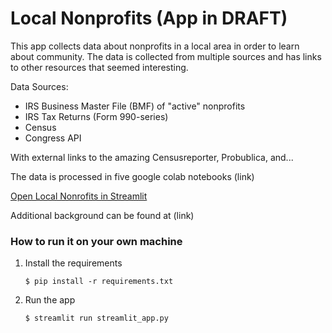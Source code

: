 # Local Nonprofits (App in DRAFT)

This app collects data about nonprofits in a local area in order to learn about community. The data is collected from multiple sources and has links to other resources that seemed interesting.  

Data Sources:
- IRS Business Master File (BMF) of "active" nonprofits
- IRS Tax Returns (Form 990-series)
- Census
- Congress API

With external links to the amazing Censusreporter, Probublica, and...

The data is processed in five google colab notebooks (link)

[Open Local Nonrofits in Streamlit](https://local-nonprofits-jzelson.streamlit.app/)

Additional background can be found at (link)

### How to run it on your own machine

1. Install the requirements

   ```
   $ pip install -r requirements.txt
   ```

2. Run the app

   ```
   $ streamlit run streamlit_app.py
   ```
